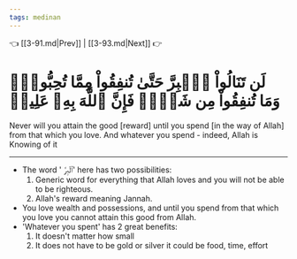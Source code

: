 ```yaml
---
tags: medinan
---
```


👈 [[3-91.md|Prev]] | [[3-93.md|Next]] 👉

# لَن تَنَالُواْ ٱلۡبِرَّ حَتَّىٰ تُنفِقُواْ مِمَّا تُحِبُّونَۚ وَمَا تُنفِقُواْ مِن شَيۡءٖ فَإِنَّ ٱللَّهَ بِهِۦ عَلِيمٞ

Never will you attain the good [reward] until you spend [in the way of Allah] from that which you love. And whatever you spend - indeed, Allah is Knowing of it

---
- The word ' ٱلۡبِرَّ' here has two possibilities:
	1. Generic word for everything that Allah loves and you will not be able to be righteous.
	2. Allah's reward meaning Jannah.
- You love wealth and possessions, and until you spend from that which you love you cannot attain this good from Allah.
- 'Whatever you spent' has 2 great benefits:
	1. It doesn't matter how small
	2. It does not have to be gold or silver it could be food, time, effort